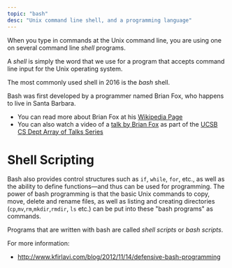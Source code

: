 ```yaml
---
topic: "bash"
desc: "Unix command line shell, and a programming language"
---
```


When you type in commands at the Unix command line, you are using one on several command line *shell* programs.

A *shell* is simply the word that we use for a program that accepts command line input for the Unix operating system.

The most commonly used shell in 2016 is the *bash* shell.    

Bash was first developed by a programmer named Brian Fox, who happens to live in Santa Barbara.  
* You can read more about Brian Fox at his [Wikipedia Page](https://en.wikipedia.org/wiki/Brian_Fox_(computer_programmer))
* You can also watch a video of a [talk by Brian Fox](http://arrayoftalks.cs.ucsb.edu/brian-fox.html) as part of the [UCSB CS Dept Array of Talks Series](https://arrayoftalks.cs.ucsb.edu)

# Shell Scripting

Bash also provides control structures such as `if`, `while`, `for`, etc., 
as well as the ability to define functions&mdash;and thus can  be used for programming.   The power of bash
programming is that the basic Unix commands to copy, move, delete and rename files, as well as listing and creating
directories (`cp`,`mv`,`rm`,`mkdir`,`rmdir`, `ls` etc.) can be put into these "bash programs" as commands.

Programs that are written with bash are called *shell scripts* or *bash scripts*.

For more information: 

* <http://www.kfirlavi.com/blog/2012/11/14/defensive-bash-programming>
